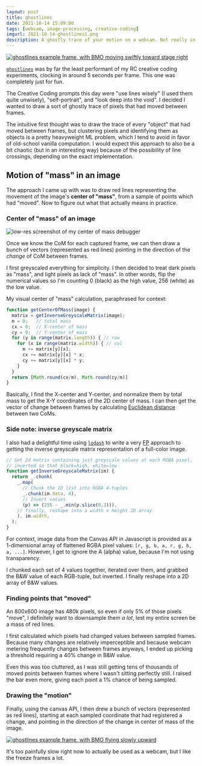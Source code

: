 ```yaml
---
layout: post
title: ghostlines
date: 2021-10-14 15:09:00
tags: [webcam, image-processing, creative-coding]
imgurl: 2021-10-14-ghostlines1.png
description: A ghostly trace of your motion on a webcam. Not really in real time.
---
```


<a href="https://rfong.github.io/creative-coding/ghostlines/">
<img alt="ghostlines example frame, with BMO moving swiftly toward stage right" src="{{site.baseurl}}/assets/images/2021-10-14-ghostlines1.png" />
</a>

[`ghostlines`](https://rfong.github.io/creative-coding/ghostlines/) was by far the least performant of my RC creative coding experiments, clocking in around 5 seconds per frame. This one was completely just for fun.

The Creative Coding prompts this day were "use lines wisely" (I used them quite unwisely), "self-portrait", and "look deep into the void". I decided I wanted to draw a sort of ghostly trace of pixels that had moved between frames.

The intuitive first thought was to draw the trace of every "object" that had moved between frames, but clustering pixels and identifying them as objects is a pretty heavyweight ML problem, which I tend to avoid in favor of old-school vanilla computation. I would expect this approach to also be a bit chaotic (but in an interesting way) because of the possibility of line crossings, depending on the exact implementation.

## Motion of "mass" in an image

The approach I came up with was to draw red lines representing the movement of the image's **center of "mass"**, from a sample of points which had "moved". Now to figure out what that actually means in practice.

### Center of "mass" of an image

<img alt="low-res screenshot of my center of mass debugger" src="{{site.baseurl}}/assets/images/2021-10-14-ghostlines-com.png" />

Once we know the CoM for each captured frame, we can then draw a bunch of vectors (represented as red lines) pointing in the direction of the *change* of CoM between frames.

I first greyscaled everything for simplicity. I then decided to treat dark pixels as "mass", and light pixels as lack of "mass". In other words, flip the numerical values so I'm counting 0 (black) as the high value, 256 (white) as the low value.

My visual center of "mass" calculation, paraphrased for context:
```javascript
function getCenterOfMass(image) {
  matrix = getInverseGreyscaleMatrix(image);
  m = 0;   // total mass
  cx = 0;  // X-center of mass
  cy = 0;  // Y-center of mass
  for (y in range(matrix.length)) { // row
    for (x in range(matrix.width)) { // col
      m += matrix[y][x];
      cx += matrix[y][x] * x;
      cy += matrix[y][x] * y;
    }
  }
  return [Math.round(cx/m), Math.round(cy/m)]
}
```
Basically, I find the X-center and Y-center, and normalize them by total mass to get the X-Y coordinates of the 2D center of mass. I can then get the vector of change between frames by calculating [Euclidean distance](https://en.wikipedia.org/wiki/Euclidean_distance) between two CoMs.

### Side note: inverse greyscale matrix

I also had a delightful time using [`lodash`](https://lodash.com/) to write a very [FP](https://mostly-adequate.gitbook.io/mostly-adequate-guide/) approach to getting the inverse greyscale matrix representation of a full-color image. 

```javascript
// Get 2d matrix containing just greyscale values at each RGBA pixel,
// inverted so that black=high, white=low
function getInverseGreyscaleMatrix(im) {
  return _.chunk(
    _.map(
      // Chunk the 1D list into RGBA 4-tuples
      _.chunk(im.data, 4),
      // Invert values
      (p) => (255 - _.min(p.slice(0,3))),
    // finally, reshape into a width x height 2D array
    ), im.width,
  );
}
```

For context, image data from the Canvas API in Javascript is provided as a 1-dimensional array of flattened RGBA pixel values: `[r, g, b, a, r, g, b, a, ...]`. However, I get to ignore the A (alpha) value, because I'm not using transparency.

I chunked each set of 4 values together, iterated over them, and grabbed the B&W value of each RGB-tuple, but inverted. I finally reshape into a 2D array of B&W values.

### Finding points that "moved"

An 800x600 image has 480k pixels, so even if only 5% of those pixels "move", I definitely want to downsample them *a lot*, lest my entire screen be a mass of red lines.

I first calculated which pixels had changed values between sampled frames. Because many changes are relatively imperceptible and because webcam metering frequently changes between frames anyways, I ended up picking a threshold requiring a 40% change in B&W value.

Even this was too cluttered, as I was still getting tens of thousands of moved points between frames where I wasn't sitting perfectly still. I raised the bar even more, giving each point a 1% chance of being sampled.

### Drawing the "motion"

Finally, using the canvas API, I then drew a bunch of vectors (represented as red lines), starting at each sampled coordinate that had registered a change, and pointing in the direction of the change in center of mass of the image.

<a href="https://rfong.github.io/creative-coding/ghostlines/">
<img alt="ghostlines example frame, with BMO flying slowly upward" src="{{site.baseurl}}/assets/images/2021-10-14-ghostlines2.png" />
</a>

It's too painfully slow right now to actually be used as a webcam, but I like the freeze frames a lot.
